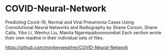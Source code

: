 # COVID-Neural-Network

Predicting Covid-19, Normal and Viral Pneumonia Cases Using Convolutional Neural Networks and Radiography by Shane Corson, Shane Calla, Yibo Li, Wenhui Liu, Manita Ngarmpaiboonsombat Each section wrote their own readme in their individual sets of files.

https://github.com/monkeyweather/COVID-Neural-Network
